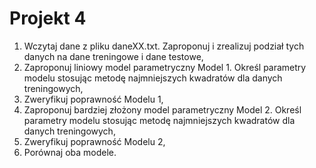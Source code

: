 # Projekt 4

1. Wczytaj dane z pliku daneXX.txt. Zaproponuj i zrealizuj podział tych danych na dane treningowe i dane testowe,
2. Zaproponuj liniowy model parametryczny Model 1. Określ parametry modelu stosując metodę najmniejszych kwadratów dla danych treningowych,
3. Zweryfikuj poprawność Modelu 1,
4. Zaproponuj bardziej złożony model parametryczny Model 2. Określ parametry modelu stosując metodę najmniejszych kwadratów dla danych treningowych,
5. Zweryfikuj poprawność Modelu 2,
6. Porównaj oba modele.
